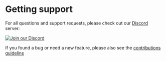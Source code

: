 # Getting support

For all questions and support requests, please check out our [Discord](https://discordapp.com) server:

[![Join our Discord](https://img.shields.io/discord/884336424780984330.svg?label=Join%20our%20Discord&logo=Discord&colorB=7289da&style=for-the-badge)](https://discord.com/invite/jMxJjuBY5Z)

If you found a bug or need a new feature, please also see the [contributions guidelins](CONTRIBUTING.md)
